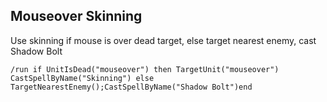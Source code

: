 ## Mouseover Skinning
Use skinning if mouse is over dead target, else target nearest enemy, cast Shadow Bolt
```
/run if UnitIsDead("mouseover") then TargetUnit("mouseover") CastSpellByName("Skinning") else TargetNearestEnemy();CastSpellByName("Shadow Bolt")end
```